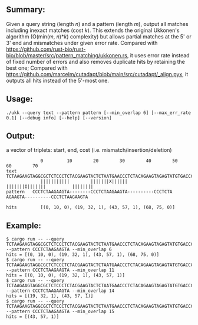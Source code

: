 ## Summary: 
Given a query string (length *n*) and a pattern (length *m*), output all matches including inexact matches (cost *k*). This extends the original Ukkonen's algorithm (O(min(*m*, *n*)\**k*) complexity) but allows partial matches at the 5' or 3' end and mismatches under given error rate. Compared with https://github.com/rust-bio/rust-bio/blob/master/src/pattern_matching/ukkonen.rs, it uses error rate instead of fixed number of errors and also removes duplicate hits by retaining the best one; Compared with https://github.com/marcelm/cutadapt/blob/main/src/cutadapt/_align.pyx, it outputs all hits instead of the 5'-most one.

## Usage:
    ./ukk --query text --pattern pattern [--min_overlap 6] [--max_err_rate 0.1] [--debug info] [--help] [--version]

## Output:
a vector of triplets: start, end, cost (i.e. mismatch/insertion/deletion)

                 0         10        20        30        40        50        60        70
    text         TCTAAGAAGTAGGCGCTCTCCCTCTACGAAGTACTCTAATGAACCCTCTACAGAAGTAGAGTATGTGACCCTCTAA
                 |||||||||||        |||||||X||||||          |||||||I|||||||          ||||||||
    pattern   CCCTCTAAGAAGTA--------CCCTCTAAGAAGTA----------CCCTCTA AGAAGTA----------CCCTCTAAGAAGTA

    hits         [(0, 10, 0), (19, 32, 1), (43, 57, 1), (68, 75, 0)]
    
## Example:

    $ cargo run -- --query TCTAAGAAGTAGGCGCTCTCCCTCTACGAAGTACTCTAATGAACCCTCTACAGAAGTAGAGTATGTGACCCTCTAA --pattern CCCTCTAAGAAGTA --min_overlap 6
    hits = [(0, 10, 0), (19, 32, 1), (43, 57, 1), (68, 75, 0)]
    $ cargo run -- --query TCTAAGAAGTAGGCGCTCTCCCTCTACGAAGTACTCTAATGAACCCTCTACAGAAGTAGAGTATGTGACCCTCTAA --pattern CCCTCTAAGAAGTA --min_overlap 11
    hits = [(0, 10, 0), (19, 32, 1), (43, 57, 1)]
    $ cargo run -- --query TCTAAGAAGTAGGCGCTCTCCCTCTACGAAGTACTCTAATGAACCCTCTACAGAAGTAGAGTATGTGACCCTCTAA --pattern CCCTCTAAGAAGTA --min_overlap 14
    hits = [(19, 32, 1), (43, 57, 1)]
    $ cargo run -- --query TCTAAGAAGTAGGCGCTCTCCCTCTACGAAGTACTCTAATGAACCCTCTACAGAAGTAGAGTATGTGACCCTCTAA --pattern CCCTCTAAGAAGTA --min_overlap 15
    hits = [(43, 57, 1)]
